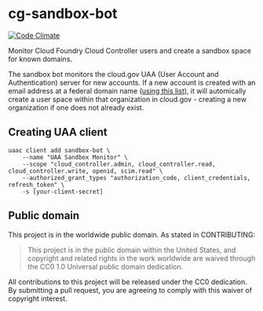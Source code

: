 # cg-sandbox-bot
[![Code Climate](https://codeclimate.com/github/18F/cg-sandbox-bot/badges/gpa.svg)](https://codeclimate.com/github/18F/cg-sandbox-bot)

Monitor Cloud Foundry Cloud Controller users and create a sandbox space for known domains.

The sandbox bot monitors the cloud.gov UAA (User Account and Authentication) server for new accounts.
If a new account is created with an email address at a federal domain name ([using this list](https://github.com/GSA/data/blob/gh-pages/dotgov-domains/current-federal.csv)), it will automically create a user space within that
organization in cloud.gov - creating a new organization if one does not already exist.

## Creating UAA client

```shell
uaac client add sandbox-bot \
	--name "UAA Sandbox Monitor" \
	--scope "cloud_controller.admin, cloud_controller.read, cloud_controller.write, openid, scim.read" \
	--authorized_grant_types "authorization_code, client_credentials, refresh_token" \
	-s [your-client-secret]
```

## Public domain

This project is in the worldwide public domain. As stated in CONTRIBUTING:

> This project is in the public domain within the United States, and copyright
> and related rights in the work worldwide are waived through the CC0 1.0
> Universal public domain dedication.

All contributions to this project will be released under the CC0 dedication. By
submitting a pull request, you are agreeing to comply with this waiver of
copyright interest.
